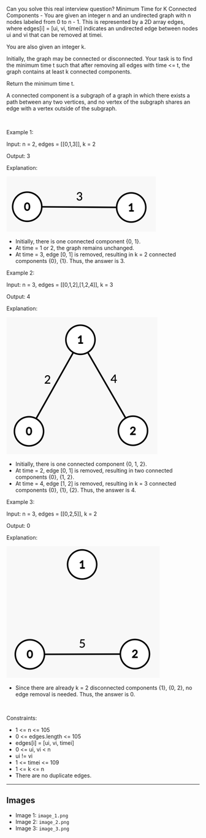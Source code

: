 Can you solve this real interview question? Minimum Time for K Connected Components - You are given an integer n and an undirected graph with n nodes labeled from 0 to n - 1. This is represented by a 2D array edges, where edges[i] = [ui, vi, timei] indicates an undirected edge between nodes ui and vi that can be removed at timei.

You are also given an integer k.

Initially, the graph may be connected or disconnected. Your task is to find the minimum time t such that after removing all edges with time <= t, the graph contains at least k connected components.

Return the minimum time t.

A connected component is a subgraph of a graph in which there exists a path between any two vertices, and no vertex of the subgraph shares an edge with a vertex outside of the subgraph.

 

Example 1:

Input: n = 2, edges = [[0,1,3]], k = 2

Output: 3

Explanation:

![Example 1](./image_1.png)

 * Initially, there is one connected component {0, 1}.
 * At time = 1 or 2, the graph remains unchanged.
 * At time = 3, edge [0, 1] is removed, resulting in k = 2 connected components {0}, {1}. Thus, the answer is 3.

Example 2:

Input: n = 3, edges = [[0,1,2],[1,2,4]], k = 3

Output: 4

Explanation:

![Example 2](./image_2.png)

 * Initially, there is one connected component {0, 1, 2}.
 * At time = 2, edge [0, 1] is removed, resulting in two connected components {0}, {1, 2}.
 * At time = 4, edge [1, 2] is removed, resulting in k = 3 connected components {0}, {1}, {2}. Thus, the answer is 4.

Example 3:

Input: n = 3, edges = [[0,2,5]], k = 2

Output: 0

Explanation:

![Example 3](./image_3.png)

 * Since there are already k = 2 disconnected components {1}, {0, 2}, no edge removal is needed. Thus, the answer is 0.

 

Constraints:

 * 1 <= n <= 105
 * 0 <= edges.length <= 105
 * edges[i] = [ui, vi, timei]
 * 0 <= ui, vi < n
 * ui != vi
 * 1 <= timei <= 109
 * 1 <= k <= n
 * There are no duplicate edges.

---

## Images

- Image 1: `image_1.png`
- Image 2: `image_2.png`
- Image 3: `image_3.png`
